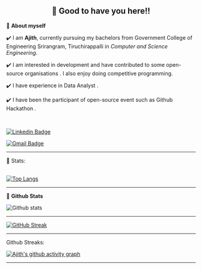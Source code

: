 <h2 align=center>👋 Good to have you here!!</h2>

🌱 **About myself**<br>

✔️ I am **Ajith**, currently pursuing my bachelors from Government College of Engineering Srirangram, Tiruchirappalli in *Computer and Science Engineering*. <br>

✔️ I am interested in development and have contributed to some open-source organisations . I also enjoy doing competitive programming. <br>

✔️ I have experience in Data Analyst .<br>

✔️ I have been the participant of  open-source event such as Github Hackathon .


<br>

[![Linkedin Badge](https://img.shields.io/badge/-Ajith-blue?style=flat-square&logo=Linkedin&logoColor=white&link=https://www.linkedin.com/in/ajith-n/)](https://www.linkedin.com/in/ajith-n/)

[![Gmail Badge](https://img.shields.io/badge/-ajithbabu0802@gmail.com-c14438?style=flat-square&logo=Gmail&logoColor=white&link=mailto:ajithbabu0802@gmail.com)](mailto:ajithbabu0802@gmail.com)

<hr>



 📶 Stats:<br><br>
 
 [![Top Langs](https://github-readme-stats.vercel.app/api/top-langs/?username=UniqueAjith&theme=dark&layout=compact&align=right&width=40%)](https://github.com/anuraghazra/github-readme-stats)
 
 ---
 
🌱 **Github Stats**&nbsp;&nbsp;&nbsp;&nbsp;&nbsp;&nbsp;&nbsp;

 ![Github stats](https://github-readme-stats.vercel.app/api?username=UniquieAjith)  
 
 
 <hr>
 
 
 [![GitHub Streak](https://github-readme-streak-stats.herokuapp.com/?user=UniqueAjith&currStreakNum=2FD3EB&fire=pink&sideLabels=F00&theme=nightowl)](https://git.io/streak-stats)       
         

---
Github Streaks: 

[![Ajith's github activity graph](https://activity-graph.herokuapp.com/graph?username=UniqueAjith&theme=react-dark)](https://github.com/UniqueAjith/github-readme-activity-graph)

  

---
  </code>
</p>


<!-- ![My github stats](https://github-readme-stats.vercel.app/api?username=UniqueAjith&show_icons=true&title_color=fff&icon_color=79ff97&text_color=9f9f9f&bg_color=151515&count_private=true&width=40%&align=left) 
<center><img src="https://logimp.files.wordpress.com/2019/01/viral-p-1.gif?w=736&zoom=2" align="right" width="30%"></center>




 -->
